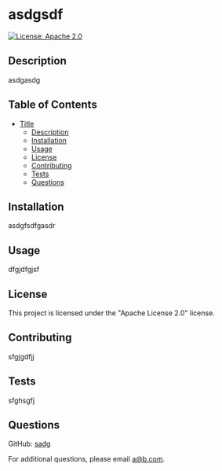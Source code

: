 # asdgsdf
 [![License: Apache 2.0](https://img.shields.io/badge/License-Apache%202.0-blue.svg)](https://opensource.org/licenses/Apache-2.0)
    
  
## Description
asdgasdg

## Table of Contents
  - [Title](data.title)
       - [Description](#description)
       - [Installation](#installation)
       - [Usage](#usage)
       - [License](#license)
       - [Contributing](#contributing)
       - [Tests](#tests)
       - [Questions](#questions)
  

## Installation
asdgfsdfgasdr

## Usage
dfgjdfgjsf

## License
This project is licensed under the "Apache License 2.0" license.

## Contributing
sfgjgdfjj

## Tests
sfghsgfj

## Questions
GitHub: [sadg](https://github.com/sadg)

For additional questions, please email [a@b.com](mailto:a@b.com).
